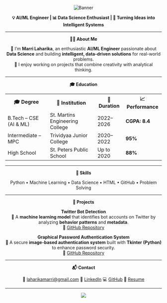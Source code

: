 <!-- HEADER BANNER -->
<p align="center">
  <img src="https://capsule-render.vercel.app/api?type=waving&color=0:4F46E5,100:9333EA&height=200&section=header&text=Marri%20Laharika&fontSize=40&fontColor=ffffff&animation=fadeIn" alt="Banner"/>
</p>

<p align="center"><strong>💡 AI/ML Engineer | 📊 Data Science Enthusiast | 🚀 Turning Ideas into Intelligent Systems</strong></p>

<hr/>

<p align="center"><strong>👩‍💻 About Me</strong></p>
<p align="center">🎯 I’m <strong>Marri Laharika</strong>, an enthusiastic <strong>AI/ML Engineer</strong> passionate about <strong>Data Science</strong> and building <strong>intelligent, data-driven solutions</strong> for real-world problems.<br/>
💬 I enjoy working on projects that combine creativity with analytical thinking.</p>

<hr/>

<p align="center"><strong>🎓 Education</strong></p>

<p align="center">
<table align="center">
<tr><th>🎓 Degree</th><th>🏫 Institution</th><th>📅 Duration</th><th>📈 Performance</th></tr>
<tr><td>B.Tech – CSE (AI & ML)</td><td>St. Martins Engineering College</td><td>2022–2026</td><td><strong>CGPA: 8.4</strong></td></tr>
<tr><td>Intermediate – MPC</td><td>Trividyaa Junior College</td><td>2020–2022</td><td><strong>95%</strong></td></tr>
<tr><td>High School</td><td>St. Peters Public School</td><td>Up to 2020</td><td><strong>88%</strong></td></tr>
</table>
</p>

<hr/>

<p align="center"><strong>💼 Skills</strong></p>
<p align="center">
Python • Machine Learning • Data Science • HTML • GitHub • Problem Solving
</p>

<hr/>

<p align="center"><strong>🚀 Projects</strong></p>

<p align="center">
<strong>Twitter Bot Detection</strong><br/>
📌 A <strong>machine learning model</strong> that identifies bot accounts on Twitter by analyzing <strong>behavior patterns</strong> and <strong>metadata</strong>.<br/>
🔗 <a href="https://github.com/laharika0127/detecting-twitter-bots">GitHub Repository</a>
</p>

<p align="center">
<strong>Graphical Password Authentication System</strong><br/>
📌 A secure <strong>image-based authentication system</strong> built with <strong>Tkinter (Python)</strong> to enhance password security.<br/>
🔗 <a href="https://github.com/laharika0127/graphical-password-authentication">GitHub Repository</a>
</p>

<hr/>

<p align="center"><strong>📬 Contact</strong></p>

<p align="center">
📧 <a href="mailto:laharikamarri@gmail.com">laharikamarri@gmail.com</a>  
🔗 <a href="https://www.linkedin.com/in/laharikamarri/">LinkedIn</a>  
💻 <a href="https://github.com/laharika0127">GitHub</a>  
📄 <a href="https://drive.google.com/file/d/16Vh_1Utb96JZwlknwgifKvluuLgx3Gg7/view">Resume</a>
</p>

<hr/>

<p align="center">
  <img src="https://capsule-render.vercel.app/api?type=waving&color=0:9333EA,100:4F46E5&height=100&section=footer"/>
</p>
